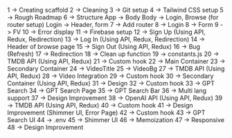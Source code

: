 1 -> Creating scaffold
2 -> Cleaning
3 -> Git setup
4 -> Tailwind CSS setup
5 -> Rough Roadmap
6 -> Structure
App -> Body
Body -> Login, Browse (for router setup)
Login -> Header, form
7 -> Add router
8 -> Login 
8 -> Form
9 -> FV
10 -> Error display
11 -> Firebase setup
12 -> Sign Up (Using API, Redux, Redirection)
13 -> Log In (Using API, Redux, Redirection)
14 -> Header of browse page 
15 -> Sign Out (Using API, Redux)
16 -> Bug (Refresh)
17 -> Redirection
18 -> Clean up function
19 -> constants.js
20 -> TMDB API (Using API, Redux)
21 -> Custom hook
22 -> Main Container
23 -> Secondary Container
24 -> VideoTitle
25 -> VideoBg
27 -> TMDB API (Using API, Redux)
28 -> Video Integration
29 -> Custom hook
30 -> Secondary Container (Using API, Redux)
31 -> Design
32 -> Custom hook
33 -> GPT Search
34 -> GPT Search Page
35 -> GPT Search Bar
36 -> Multi lang support
37 -> Design Improvement
38 -> OpenAI API (Using API, Redux)
39 -> TMDB API (Using API, Redux)
40 -> Custom hook
41 -> Design Improvement (Shimmer UI, Error Page)
42 -> Custom hook 
43 -> GPT Search UI 
44 -> .env
45 -> Shimmer UI
46 -> Memoization
47 -> Responsive
48 -> Design Improvement